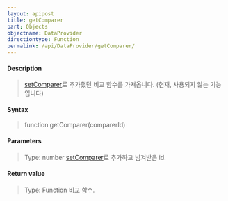 ```yaml
---
layout: apipost
title: getComparer
part: Objects
objectname: DataProvider
directiontype: Function
permalink: /api/DataProvider/getComparer/
---
```



#### Description

> [setComparer](/api/DataProvider/)로 추가했던 비교 함수를 가져옵니다. (현재, 사용되지 않는 기능입니다)

#### Syntax

> function getComparer(comparerId)

#### Parameters

> Type: number
> [setComparer](/api/DataProvider/)로 추가하고 넘겨받은 id.

#### Return value

> Type: Function
> 비교 함수.

